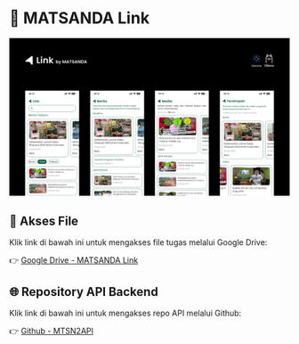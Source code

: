 # 🔗 MATSANDA Link

![Overview](https://raw.githubusercontent.com/leandrawisnu/MATSANDA-Link/refs/heads/main/TUGAS/Presentation/21.png)

## 📂 Akses File

Klik link di bawah ini untuk mengakses file tugas melalui Google Drive:

👉 [Google Drive - MATSANDA Link](https://drive.google.com/drive/folders/1rOpDuz3O_STQo0zWXyvjyFg2KW3_dqi2?usp=sharing)

## 🌐 Repository API Backend

Klik link di bawah ini untuk mengakses repo API melalui Github:

👉 [Github - MTSN2API](https://github.com/leandrawisnu/MTSN2API)
